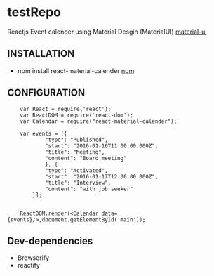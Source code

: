 testRepo
========

Reactjs Event calender using Material Desgin (MaterialUI) [material-ui](http://www.material-ui.com/#/)

INSTALLATION
------------

 * npm install react-material-calender [npm](https://www.npmjs.com/package/react-material-calender)
	

CONFIGURATION
-------------
```
	var React = require('react');
	var ReactDOM = require('react-dom');
	var Calendar = require("react-material-calender");

	var events = [{
			"type": "Published",
			"start": "2016-01-16T11:00:00.000Z",
			"title": "Meeting",
			"content": "Board meeting"
			}, {
			"type": "Activated",
			"start": "2016-01-17T12:00:00.000Z",
			"title": "Interview",
			"content": "with job seeker"
		}];

	
	ReactDOM.render(<Calendar data={events}/>,document.getElementById('main'));
```


Dev-dependencies
------------

 * Browserify
 * reactify
